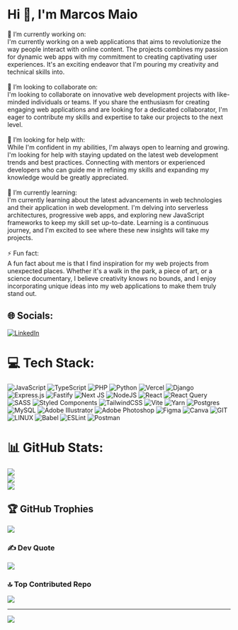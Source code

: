 # Hi 👋, I'm Marcos Maio 

🔭 I’m currently working on:<br>I'm currently working on a web applications that aims to revolutionize the way people interact with online content. The projects combines my passion for dynamic web apps with my commitment to creating captivating user experiences. It's an exciting endeavor that I'm pouring my creativity and technical skills into.<br><br>👯 I’m looking to collaborate on:<br>I'm looking to collaborate on innovative web development projects with like-minded individuals or teams. If you share the enthusiasm for creating engaging web applications and are looking for a dedicated collaborator, I'm eager to contribute my skills and expertise to take our projects to the next level.<br><br>🤝 I’m looking for help with:<br>While I'm confident in my abilities, I'm always open to learning and growing. I'm looking for help with staying updated on the latest web development trends and best practices. Connecting with mentors or experienced developers who can guide me in refining my skills and expanding my knowledge would be greatly appreciated.<br><br>🌱 I’m currently learning:<br>I'm currently learning about the latest advancements in web technologies and their application in web development. I'm delving into serverless architectures, progressive web apps, and exploring new JavaScript frameworks to keep my skill set up-to-date. Learning is a continuous journey, and I'm excited to see where these new insights will take my projects.<br><br>⚡ Fun fact:<br>A fun fact about me is that I find inspiration for my web projects from unexpected places. Whether it's a walk in the park, a piece of art, or a science documentary, I believe creativity knows no bounds, and I enjoy incorporating unique ideas into my web applications to make them truly stand out.


## 🌐 Socials:
[![LinkedIn](https://img.shields.io/badge/LinkedIn-%230077B5.svg?logo=linkedin&logoColor=white)](https://linkedin.com/in/https://www.linkedin.com/in/marcos-maio-792aab23a/) 

# 💻 Tech Stack:
![JavaScript](https://img.shields.io/badge/javascript-%23323330.svg?style=flat&logo=javascript&logoColor=%23F7DF1E) ![TypeScript](https://img.shields.io/badge/typescript-%23007ACC.svg?style=flat&logo=typescript&logoColor=white) ![PHP](https://img.shields.io/badge/php-%23777BB4.svg?style=flat&logo=php&logoColor=white) ![Python](https://img.shields.io/badge/python-3670A0?style=flat&logo=python&logoColor=ffdd54) ![Vercel](https://img.shields.io/badge/vercel-%23000000.svg?style=flat&logo=vercel&logoColor=white) ![Django](https://img.shields.io/badge/django-%23092E20.svg?style=flat&logo=django&logoColor=white) ![Express.js](https://img.shields.io/badge/express.js-%23404d59.svg?style=flat&logo=express&logoColor=%2361DAFB) ![Fastify](https://img.shields.io/badge/fastify-%23000000.svg?style=flat&logo=fastify&logoColor=white) ![Next JS](https://img.shields.io/badge/Next-black?style=flat&logo=next.js&logoColor=white) ![NodeJS](https://img.shields.io/badge/node.js-6DA55F?style=flat&logo=node.js&logoColor=white) ![React](https://img.shields.io/badge/react-%2320232a.svg?style=flat&logo=react&logoColor=%2361DAFB) ![React Query](https://img.shields.io/badge/-React%20Query-FF4154?style=flat&logo=react%20query&logoColor=white) ![SASS](https://img.shields.io/badge/SASS-hotpink.svg?style=flat&logo=SASS&logoColor=white) ![Styled Components](https://img.shields.io/badge/styled--components-DB7093?style=flat&logo=styled-components&logoColor=white) ![TailwindCSS](https://img.shields.io/badge/tailwindcss-%2338B2AC.svg?style=flat&logo=tailwind-css&logoColor=white) ![Vite](https://img.shields.io/badge/vite-%23646CFF.svg?style=flat&logo=vite&logoColor=white) ![Yarn](https://img.shields.io/badge/yarn-%232C8EBB.svg?style=flat&logo=yarn&logoColor=white) ![Postgres](https://img.shields.io/badge/postgres-%23316192.svg?style=flat&logo=postgresql&logoColor=white) ![MySQL](https://img.shields.io/badge/mysql-%2300000f.svg?style=flat&logo=mysql&logoColor=white) ![Adobe Illustrator](https://img.shields.io/badge/adobe%20illustrator-%23FF9A00.svg?style=flat&logo=adobe%20illustrator&logoColor=white) ![Adobe Photoshop](https://img.shields.io/badge/adobe%20photoshop-%2331A8FF.svg?style=flat&logo=adobe%20photoshop&logoColor=white) ![Figma](https://img.shields.io/badge/figma-%23F24E1E.svg?style=flat&logo=figma&logoColor=white) ![Canva](https://img.shields.io/badge/Canva-%2300C4CC.svg?style=flat&logo=Canva&logoColor=white) ![GIT](https://img.shields.io/badge/Git-fc6d26?style=flat&logo=git&logoColor=white) ![LINUX](https://img.shields.io/badge/Linux-FCC624?style=flat&logo=linux&logoColor=black) ![Babel](https://img.shields.io/badge/Babel-F9DC3e?style=flat&logo=babel&logoColor=black) ![ESLint](https://img.shields.io/badge/ESLint-4B3263?style=flat&logo=eslint&logoColor=white) ![Postman](https://img.shields.io/badge/Postman-FF6C37?style=flat&logo=postman&logoColor=white)
# 📊 GitHub Stats:
![](https://github-readme-stats.vercel.app/api?username=MarcosMaio&theme=radical&hide_border=false&include_all_commits=true&count_private=true)<br/>
![](https://github-readme-streak-stats.herokuapp.com/?user=MarcosMaio&theme=radical&hide_border=false)<br/>
![](https://github-readme-stats.vercel.app/api/top-langs/?username=MarcosMaio&theme=radical&hide_border=false&include_all_commits=true&count_private=true&layout=compact)

## 🏆 GitHub Trophies
![](https://github-profile-trophy.vercel.app/?username=MarcosMaio&theme=radical&no-frame=true&no-bg=false&margin-w=4)

### ✍️ Dev Quote
![](https://quotes-github-readme.vercel.app/api?type=horizontal&theme=radical)

### 🔝 Top Contributed Repo
![](https://github-contributor-stats.vercel.app/api?username=MarcosMaio&limit=5&theme=radical&combine_all_yearly_contributions=true)

---
[![](https://visitcount.itsvg.in/api?id=MarcosMaio&icon=2&color=0)](https://visitcount.itsvg.in)

<!-- Proudly created with GPRM ( https://gprm.itsvg.in ) -->
